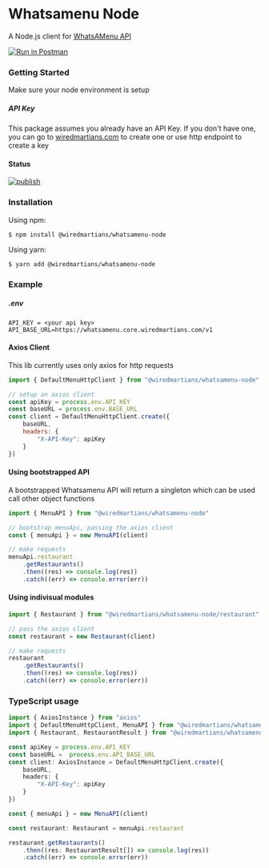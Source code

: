 # Whatsamenu Node
A Node.js client for [WhatsAMenu API](https://github.com/wiredmartian/whatsamenu-api-documentation)

[![Run in Postman](https://run.pstmn.io/button.svg)](https://app.getpostman.com/run-collection/7238091-c337fbed-43fc-4a66-870c-3cfbdc1167e2?action=collection%2Ffork&source=rip_markdown&collection-url=entityId%3D7238091-c337fbed-43fc-4a66-870c-3cfbdc1167e2%26entityType%3Dcollection%26workspaceId%3Df7aedb7c-b2ff-43da-b219-270fbd08a6e3)

### Getting Started

Make sure your node environment is setup

##### API Key

This package assumes you already have an API Key. If you don't have one, you can go to [wiredmartians.com](https://menu.wiredmartians.com/get-started) to create one or use http endpoint to create a key


#### Status
[![publish](https://github.com/wiredmartian/whatsamenu-api-node/actions/workflows/publish.yml/badge.svg?branch=main)](https://github.com/wiredmartian/whatsamenu-api-node/actions/workflows/publish.yml)

### Installation

Using npm:

```
$ npm install @wiredmartians/whatsamenu-node
```

Using yarn:

```
$ yarn add @wiredmartians/whatsamenu-node
```


### Example


##### .env
``` .env
API_KEY = <your api key>
API_BASE_URL=https://whatsamenu.core.wiredmartians.com/v1
```

#### Axios Client

This lib currently uses only axios for http requests

``` js
import { DefaultMenuHttpClient } from "@wiredmartians/whatsamenu-node"

// setup an axios client
const apiKey = process.env.API_KEY
const baseURL = process.env.BASE_URL
const client = DefaultMenuHttpClient.create({
    baseURL,
    headers: {
        "X-API-Key": apiKey
    }
})
```

#### Using bootstrapped API
A bootstrapped Whatsamenu API will return a singleton which can be used call other object functions


``` js
import { MenuAPI } from "@wiredmartians/whatsamenu-node"

// bootstrap menuApi, passing the axios client
const { menuApi } = new MenuAPI(client)

// make requests
menuApi.restaurant
    .getRestaurants()
    .then((res) => console.log(res))
    .catch((err) => console.error(err))

```

#### Using indivisual modules

``` js
import { Restaurant } from "@wiredmartians/whatsamenu-node/restaurant"

// pass the axios client
const restaurant = new Restaurant(client)

// make requests
restaurant
    .getRestaurants()
    .then((res) => console.log(res))
    .catch((err) => console.error(err))

```

### TypeScript usage

``` ts
import { AxiosInstance } from "axios"
import { DefaultMenuHttpClient, MenuAPI } from "@wiredmartians/whatsamenu-node"
import { Restaurant, RestaurantResult } from "@wiredmartians/whatsamenu-node/restaurant"

const apiKey = process.env.API_KEY
const baseURL =  process.env.API_BASE_URL
const client: AxiosInstance = DefaultMenuHttpClient.create({
    baseURL,
    headers: {
        "X-API-Key": apiKey
    }
})

const { menuApi } = new MenuAPI(client)

const restaurant: Restaurant = menuApi.restaurant

restaurant.getRestaurants()
    .then((res: RestaurantResult[]) => console.log(res))
    .catch((err) => console.error(err))

```